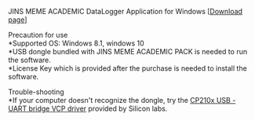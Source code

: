 JINS MEME ACADEMIC DataLogger Application for Windows
[[Download page](https://github.com/jins-meme/academic-pack-datalogger-for-windows/releases)]

Precaution for use<br>
*Supported OS: Windows 8.1, windows 10<br>
*USB dongle bundled with JINS MEME ACADEMIC PACK is needed to run the software.<br>
*License Key which is provided after the purchase is needed to install the software.<br>

Trouble-shooting<br>
*If your computer doesn't recognize the dongle, try the [CP210x USB - UART bridge VCP driver]( https://www.silabs.com/products/mcu/Pages/USBtoUARTBridgeVCPDrivers.aspx) provided by Silicon labs.

